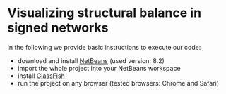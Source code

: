 # Visualizing structural balance in signed networks

In the following we provide basic instructions to execute our code:
* download and install [NetBeans](https://netbeans.org) (used version: 8.2)
* import the whole project into your NetBeans workspace
* install [GlassFish](https://netbeans.org/community/releases/82/install.html)
* run the project on any browser (tested browsers: Chrome and Safari)
